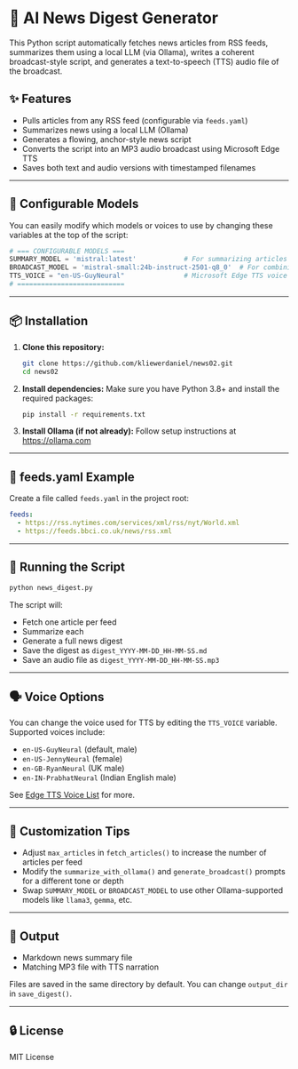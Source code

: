 # 📰 AI News Digest Generator

This Python script automatically fetches news articles from RSS feeds, summarizes them using a local LLM (via Ollama), writes a coherent broadcast-style script, and generates a text-to-speech (TTS) audio file of the broadcast.

## ✨ Features

- Pulls articles from any RSS feed (configurable via `feeds.yaml`)
- Summarizes news using a local LLM (Ollama)
- Generates a flowing, anchor-style news script
- Converts the script into an MP3 audio broadcast using Microsoft Edge TTS
- Saves both text and audio versions with timestamped filenames

---

## 🔧 Configurable Models

You can easily modify which models or voices to use by changing these variables at the top of the script:

```python
# === CONFIGURABLE MODELS ===
SUMMARY_MODEL = 'mistral:latest'            # For summarizing articles
BROADCAST_MODEL = 'mistral-small:24b-instruct-2501-q8_0'  # For combining summaries into a narrative
TTS_VOICE = "en-US-GuyNeural"               # Microsoft Edge TTS voice
# ===========================
```

---

## 📦 Installation

1. **Clone this repository:**
   ```bash
   git clone https://github.com/kliewerdaniel/news02.git
   cd news02
   ```

2. **Install dependencies:**
   Make sure you have Python 3.8+ and install the required packages:
   ```bash
   pip install -r requirements.txt
   ```

3. **Install Ollama (if not already):**
   Follow setup instructions at https://ollama.com

---

## 📄 feeds.yaml Example

Create a file called `feeds.yaml` in the project root:

```yaml
feeds:
  - https://rss.nytimes.com/services/xml/rss/nyt/World.xml
  - https://feeds.bbci.co.uk/news/rss.xml
```

---

## 🚀 Running the Script

```bash
python news_digest.py
```

The script will:
- Fetch one article per feed
- Summarize each
- Generate a full news digest
- Save the digest as `digest_YYYY-MM-DD_HH-MM-SS.md`
- Save an audio file as `digest_YYYY-MM-DD_HH-MM-SS.mp3`

---

## 🗣️ Voice Options

You can change the voice used for TTS by editing the `TTS_VOICE` variable. Supported voices include:
- `en-US-GuyNeural` (default, male)
- `en-US-JennyNeural` (female)
- `en-GB-RyanNeural` (UK male)
- `en-IN-PrabhatNeural` (Indian English male)

See [Edge TTS Voice List](https://docs.microsoft.com/en-us/azure/cognitive-services/speech-service/language-support) for more.

---

## 🧠 Customization Tips

- Adjust `max_articles` in `fetch_articles()` to increase the number of articles per feed
- Modify the `summarize_with_ollama()` and `generate_broadcast()` prompts for a different tone or depth
- Swap `SUMMARY_MODEL` or `BROADCAST_MODEL` to use other Ollama-supported models like `llama3`, `gemma`, etc.

---

## 📁 Output

- Markdown news summary file
- Matching MP3 file with TTS narration

Files are saved in the same directory by default. You can change `output_dir` in `save_digest()`.

---

## 🔒 License

MIT License